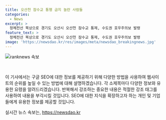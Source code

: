 ```yaml
---
title: 오산천 잠수교 통행 금지 놀란 사람들
categories:
  - News
excerpt: >
  정체전선 북상으로 경기도 오산시 오산천 잠수교 통제, 수도권 호우주의보 발령
feature_text: >
  정체전선 북상으로 경기도 오산시 오산천 잠수교 통제, 수도권 호우주의보 발령
image: 'https://newsdao.kr/res/images/meta/newsdao_breakingnews.jpg'
---
```


<p><img src="https://newsdao.kr/res/images/meta/newsdao_breakingnews.jpg" alt="ranknews 속보" /></p>

<p data-ke-size="size16">&nbsp;</p>

<p>이 기사에서는 구글 SEO에 대한 정보를 제공하기 위해 다양한 방법을 사용하여 웹사이트의 순위를 높일 수 있는 방법에 대해 설명하겠습니다. 각 소제목마다 다양한 정보와 유용한 요령을 알려드리겠습니다. 반복해서 강조하는 중요한 내용은 적절한 강조 태그를 사용하여 내용을 부각시킬 것입니다. SEO에 대한 지식을 확장하고자 하는 개인 및 기업들에게 유용한 정보를 제공할 것입니다.</p></p>
실시간 뉴스 속보는, <a href="https://newsdao.kr" rel="dofollow">https://newsdao.kr</a>


